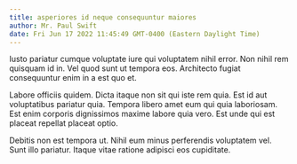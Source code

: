 ```yaml
---
title: asperiores id neque consequuntur maiores
author: Mr. Paul Swift
date: Fri Jun 17 2022 11:45:49 GMT-0400 (Eastern Daylight Time)
---
```

Iusto pariatur cumque voluptate iure qui voluptatem nihil error. Non nihil rem quisquam id in. Vel quod sunt ut tempora eos. Architecto fugiat consequuntur enim in a est quo et.

 Labore officiis quidem. Dicta itaque non sit qui iste rem quia. Est id aut voluptatibus pariatur quia. Tempora libero amet eum qui quia laboriosam. Est enim corporis dignissimos maxime labore quia vero. Est unde qui est placeat repellat placeat optio.

 Debitis non est tempora ut. Nihil eum minus perferendis voluptatem vel. Sunt illo pariatur. Itaque vitae ratione adipisci eos cupiditate.